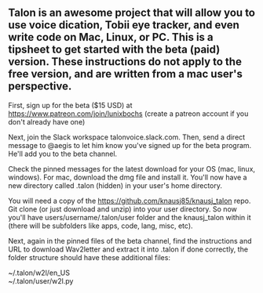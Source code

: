 ## Talon is an awesome project that will allow you to use voice dication, Tobii eye tracker, and even write code on Mac, Linux, or PC. This is a tipsheet to get started with the beta (paid) version. These instructions do not apply to the free version, and are written from a mac user's perspective.   

First, sign up for the beta ($15 USD) at https://www.patreon.com/join/lunixbochs (create a patreon account if you don't already have one)  

Next, join the Slack workspace talonvoice.slack.com. Then, send a direct message to @aegis to let him know you've signed up for the beta program. He'll add you to the beta channel.  

Check the pinned messages for the latest download for your OS (mac, linux, windows). For mac, download the dmg file and install it. You'll now have a new directory called .talon (hidden) in your user's home directory. 

You will need a copy of the https://github.com/knausj85/knausj_talon repo. Git clone (or just download and unzip) into your user directory. So now you'll have users/username/.talon/user folder and the knausj_talon within it (there will be subfolders like apps, code, lang, misc, etc).  

Next, again in the pinned files of the beta channel, find the instructions and URL to download Wav2letter and extract it into .talon if done correctly, the folder structure should have these additional files:  

~/.talon/w2l/en_US  
~/.talon/user/w2l.py


